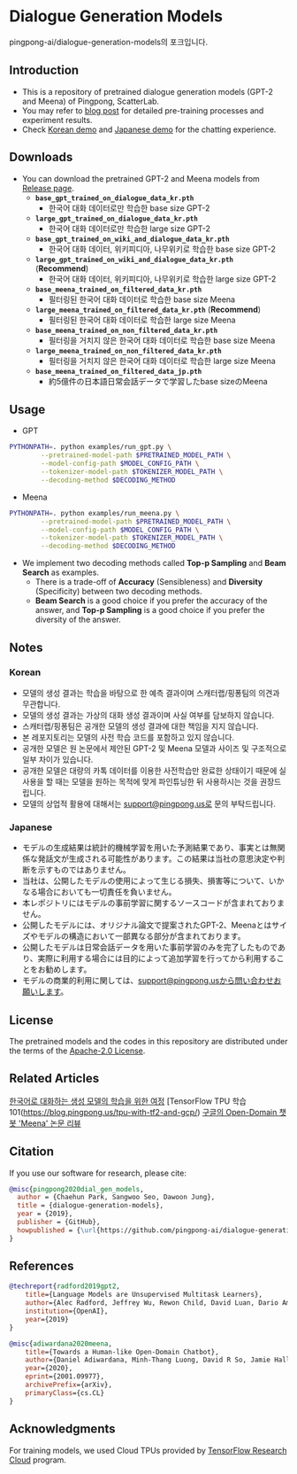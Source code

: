 # Dialogue Generation Models

pingpong-ai/dialogue-generation-models의 포크입니다. 

## Introduction

* This is a repository of pretrained dialogue generation models (GPT-2 and Meena) of Pingpong, ScatterLab.
* You may refer to [blog post](https://blog.pingpong.us/generation-model/) for detailed pre-training processes and experiment results.
* Check [Korean demo](https://pingpong.us/ko/generation) and [Japanese demo](https://pingpong.us/jp/generation) for the chatting experience.

## Downloads

* You can download the pretrained GPT-2 and Meena models from [Release page](https://github.com/pingpong-ai/dialogue-generation-models/releases/tag/v1.0).
    - **`base_gpt_trained_on_dialogue_data_kr.pth`**
        - 한국어 대화 데이터로만 학습한 base size GPT-2
    - **`large_gpt_trained_on_dialogue_data_kr.pth`**
        - 한국어 대화 데이터로만 학습한 large size GPT-2
    - **`base_gpt_trained_on_wiki_and_dialogue_data_kr.pth`**
        - 한국어 대화 데이터, 위키피디아, 나무위키로 학습한 base size GPT-2
    - **`large_gpt_trained_on_wiki_and_dialogue_data_kr.pth`** (**Recommend**)
        - 한국어 대화 데이터, 위키피디아, 나무위키로 학습한 large size GPT-2
    - **`base_meena_trained_on_filtered_data_kr.pth`**
        - 필터링된 한국어 대화 데이터로 학습한 base size Meena
    - **`large_meena_trained_on_filtered_data_kr.pth`** (**Recommend**)
        - 필터링된 한국어 대화 데이터로 학습한 large size Meena
    - **`base_meena_trained_on_non_filtered_data_kr.pth`**
        - 필터링을 거치지 않은 한국어 대화 데이터로 학습한 base size Meena
    - **`large_meena_trained_on_non_filtered_data_kr.pth`**
        - 필터링을 거치지 않은 한국어 대화 데이터로 학습한 large size Meena
    - **`base_meena_trained_on_filtered_data_jp.pth`**
        - 約5億件の日本語日常会話データで学習したbase sizeのMeena

## Usage

* GPT

``` sh
PYTHONPATH=. python examples/run_gpt.py \
        --pretrained-model-path $PRETRAINED_MODEL_PATH \
        --model-config-path $MODEL_CONFIG_PATH \
        --tokenizer-model-path $TOKENIZER_MODEL_PATH \
        --decoding-method $DECODING_METHOD
```

* Meena

``` sh
PYTHONPATH=. python examples/run_meena.py \
        --pretrained-model-path $PRETRAINED_MODEL_PATH \
        --model-config-path $MODEL_CONFIG_PATH \
        --tokenizer-model-path $TOKENIZER_MODEL_PATH \
        --decoding-method $DECODING_METHOD
```

* We implement two decoding methods called **Top-p Sampling** and **Beam Search** as examples.
    - There is a trade-off of **Accuracy** (Sensibleness) and **Diversity** (Specificity) between two decoding methods.
    - **Beam Search** is a good choice if you prefer the accuracy of the answer, and **Top-p Sampling** is a good choice if you prefer the diversity of the answer.

## Notes

### Korean

* 모델의 생성 결과는 학습을 바탕으로 한 예측 결과이며 스캐터랩/핑퐁팀의 의견과 무관합니다.
* 모델의 생성 결과는 가상의 대화 생성 결과이며 사실 여부를 담보하지 않습니다.
* 스캐터랩/핑퐁팀은 공개한 모델의 생성 결과에 대한 책임을 지지 않습니다.
* 본 레포지토리는 모델의 사전 학습 코드를 포함하고 있지 않습니다.
* 공개한 모델은 원 논문에서 제안된 GPT-2 및 Meena 모델과 사이즈 및 구조적으로 일부 차이가 있습니다.
* 공개한 모델은 대량의 카톡 데이터를 이용한 사전학습만 완료한 상태이기 때문에 실사용을 할 때는 모델을 원하는 목적에 맞게 파인튜닝한 뒤 사용하시는 것을 권장드립니다.
* 모델의 상업적 활용에 대해서는 support@pingpong.us로 문의 부탁드립니다.

### Japanese

* モデルの生成結果は統計的機械学習を用いた予測結果であり、事実とは無関係な発話文が生成される可能性があります。この結果は当社の意思決定や判断を示すものではありません。
* 当社は、公開したモデルの使用によって生じる損失、損害等について、いかなる場合においても一切責任を負いません。
* 本レポジトリにはモデルの事前学習に関するソースコードが含まれておりません。
* 公開したモデルには、オリジナル論文で提案されたGPT-2、Meenaとはサイズやモデルの構造において一部異なる部分が含まれております。
* 公開したモデルは日常会話データを用いた事前学習のみを完了したものであり、実際に利用する場合には目的によって追加学習を行ってから利用することをお勧めします。
* モデルの商業的利用に関しては、support@pingpong.usから問い合わせお願いします。

## License

The pretrained models and the codes in this repository are distributed under the terms of the [Apache-2.0 License](https://www.apache.org/licenses/LICENSE-2.0).

## Related Articles

[한국어로 대화하는 생성 모델의 학습을 위한 여정](https://blog.pingpong.us/generation-model/)
[TensorFlow TPU 학습 101(https://blog.pingpong.us/tpu-with-tf2-and-gcp/)
[구글의 Open-Domain 챗봇 'Meena' 논문 리뷰](https://blog.pingpong.us/meena-presentation/)
## Citation

If you use our software for research, please cite:

``` bibtex
@misc{pingpong2020dial_gen_models,
  author = {Chaehun Park, Sangwoo Seo, Dawoon Jung},
  title = {dialogue-generation-models},
  year = {2019},
  publisher = {GitHub},
  howpublished = {\url{https://github.com/pingpong-ai/dialogue-generation-models}}
}
```

## References

``` bibtex
@techreport{radford2019gpt2,
    title={Language Models are Unsupervised Multitask Learners},
    author={Alec Radford, Jeffrey Wu, Rewon Child, David Luan, Dario Amodei, Ilya Sutskever},
    institution={OpenAI},
    year={2019}
}
```

``` bibtex
@misc{adiwardana2020meena,
    title={Towards a Human-like Open-Domain Chatbot},
    author={Daniel Adiwardana, Minh-Thang Luong, David R So, Jamie Hall, Noah Fiedel, Romal Thoppilan, Zi Yang, Apoorv Kulshreshtha, Gaurav Nemade, Yifeng Lu},
    year={2020},
    eprint={2001.09977},
    archivePrefix={arXiv},
    primaryClass={cs.CL}
}
```

## Acknowledgments

For training models, we used Cloud TPUs provided by [TensorFlow Research Cloud](https://www.tensorflow.org/tfrc/) program.
